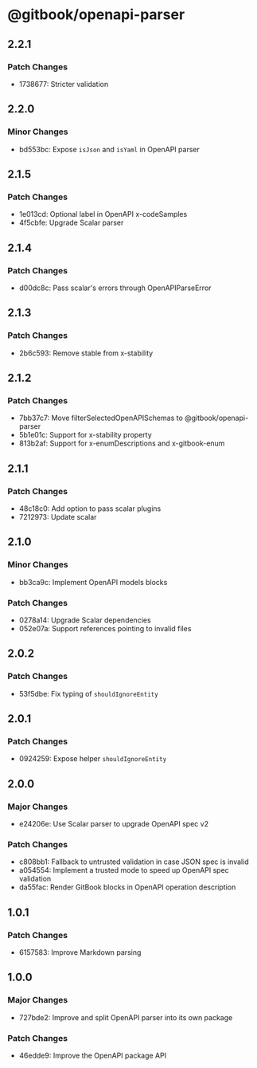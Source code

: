 # @gitbook/openapi-parser

## 2.2.1

### Patch Changes

- 1738677: Stricter validation

## 2.2.0

### Minor Changes

- bd553bc: Expose `isJson` and `isYaml` in OpenAPI parser

## 2.1.5

### Patch Changes

- 1e013cd: Optional label in OpenAPI x-codeSamples
- 4f5cbfe: Upgrade Scalar parser

## 2.1.4

### Patch Changes

- d00dc8c: Pass scalar's errors through OpenAPIParseError

## 2.1.3

### Patch Changes

- 2b6c593: Remove stable from x-stability

## 2.1.2

### Patch Changes

- 7bb37c7: Move filterSelectedOpenAPISchemas to @gitbook/openapi-parser
- 5b1e01c: Support for x-stability property
- 813b2af: Support for x-enumDescriptions and x-gitbook-enum

## 2.1.1

### Patch Changes

- 48c18c0: Add option to pass scalar plugins
- 7212973: Update scalar

## 2.1.0

### Minor Changes

- bb3ca9c: Implement OpenAPI models blocks

### Patch Changes

- 0278a14: Upgrade Scalar dependencies
- 052e07a: Support references pointing to invalid files

## 2.0.2

### Patch Changes

- 53f5dbe: Fix typing of `shouldIgnoreEntity`

## 2.0.1

### Patch Changes

- 0924259: Expose helper `shouldIgnoreEntity`

## 2.0.0

### Major Changes

- e24206e: Use Scalar parser to upgrade OpenAPI spec v2

### Patch Changes

- c808bb1: Fallback to untrusted validation in case JSON spec is invalid
- a054554: Implement a trusted mode to speed up OpenAPI spec validation
- da55fac: Render GitBook blocks in OpenAPI operation description

## 1.0.1

### Patch Changes

- 6157583: Improve Markdown parsing

## 1.0.0

### Major Changes

- 727bde2: Improve and split OpenAPI parser into its own package

### Patch Changes

- 46edde9: Improve the OpenAPI package API
